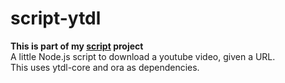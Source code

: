 # script-ytdl
**This is part of my [script](https://github.com/SpicyWasab/scripts) project**  
A little Node.js script to download a youtube video, given a URL.  
This uses ytdl-core and ora as dependencies.
